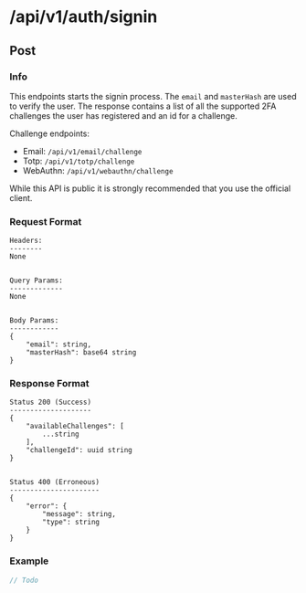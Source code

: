 # /api/v1/auth/signin
## Post
### Info
This endpoints starts the signin process. The `email` and `masterHash` are used to verify the user. The response contains a list of all the supported 2FA challenges the user has registered and an id for a challenge.

Challenge endpoints:
- Email: `/api/v1/email/challenge`
- Totp: `/api/v1/totp/challenge`
- WebAuthn: `/api/v1/webauthn/challenge`

While this API is public it is strongly recommended that you use the official client.

### Request Format
```
Headers:
--------
None


Query Params:
-------------
None


Body Params:
------------
{
    "email": string,
    "masterHash": base64 string
}
```

### Response Format
```
Status 200 (Success)
--------------------
{
	"availableChallenges": [
        ...string
    ],
    "challengeId": uuid string
}


Status 400 (Erroneous)
----------------------
{
    "error": {
        "message": string,
        "type": string
    }
}
```

### Example
```javascript
// Todo
```